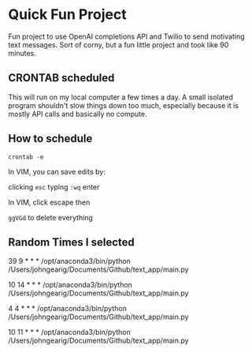 # Quick Fun Project

Fun project to use OpenAI completions API and Twilio to send motivating text messages. Sort of corny, but a fun little project and took like 90 minutes. 

## CRONTAB scheduled 

This will run on my local computer a few times a day. A small isolated program shouldn't slow things down too much, especially because it is mostly API calls and basically no compute. 

## How to schedule

`crontab -e`

In VIM, you can save edits by:

clicking `esc`
typing `:wq` enter

In VIM, click escape then

`ggVGd` to delete everything

## Random Times I selected
39 9 * * * /opt/anaconda3/bin/python /Users/johngearig/Documents/Github/text_app/main.py

10 14 * * * /opt/anaconda3/bin/python /Users/johngearig/Documents/Github/text_app/main.py

4 4 * * * /opt/anaconda3/bin/python /Users/johngearig/Documents/Github/text_app/main.py

10 11 * * * /opt/anaconda3/bin/python /Users/johngearig/Documents/Github/text_app/main.py
